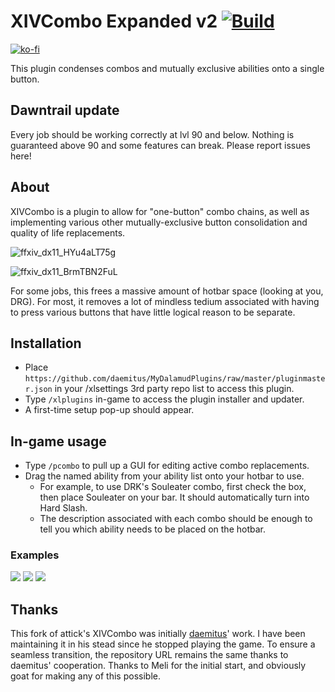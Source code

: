 # XIVCombo Expanded v2 [![Build](https://github.com/MKhayle/XIVComboPlugin/actions/workflows/build.yml/badge.svg)](https://github.com/daemitus/XIVComboPlugin/actions/workflows/build.yml) 


[![ko-fi](https://ko-fi.com/img/githubbutton_sm.svg)](https://ko-fi.com/R6R2F1EYP)

This plugin condenses combos and mutually exclusive abilities onto a single button. 

## Dawntrail update
Every job should be working correctly at lvl 90 and below. Nothing is guaranteed above 90 and some features can break. Please report issues here!

## About
XIVCombo is a plugin to allow for "one-button" combo chains, as well as implementing various other mutually-exclusive button consolidation and quality of life replacements. 

![ffxiv_dx11_HYu4aLT75g](https://github.com/user-attachments/assets/9ebf9a61-c093-4300-958b-4abde9188484)

![ffxiv_dx11_BrmTBN2FuL](https://github.com/user-attachments/assets/734cd1ff-9159-4862-9876-8485257dd222)

For some jobs, this frees a massive amount of hotbar space (looking at you, DRG). For most, it removes a lot of mindless tedium associated with having to press various buttons that have little logical reason to be separate.

## Installation
* Place `https://github.com/daemitus/MyDalamudPlugins/raw/master/pluginmaster.json` in your /xlsettings 3rd party repo list to access this plugin.
* Type `/xlplugins` in-game to access the plugin installer and updater.
* A first-time setup pop-up should appear. 
  
## In-game usage
* Type `/pcombo` to pull up a GUI for editing active combo replacements.
* Drag the named ability from your ability list onto your hotbar to use.
  * For example, to use DRK's Souleater combo, first check the box, then place Souleater on your bar. It should automatically turn into Hard Slash.
  * The description associated with each combo should be enough to tell you which ability needs to be placed on the hotbar.

### Examples
![](https://github.com/MKhayle/xivcomboplugin/raw/master/res/souleater_combo.gif)
![](https://github.com/MKhayle/xivcomboplugin/raw/master/res/hypercharge_heat_blast.gif)
![](https://github.com/MKhayle/xivcomboplugin/raw/master/res/eno_swap.gif)

## Thanks
This fork of attick's XIVCombo was initially [daemitus](https://github.com/daemitus)' work. I have been maintaining it in his stead since he stopped playing the game. 
To ensure a seamless transition, the repository URL remains the same thanks to daemitus' cooperation.
Thanks to Meli for the initial start, and obviously goat for making any of this possible.

